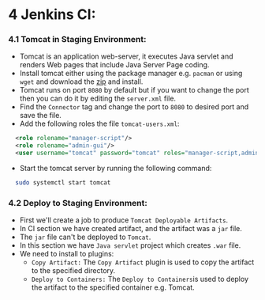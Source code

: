 
# 4 Jenkins CI:

### 4.1 Tomcat in Staging Environment:
* Tomcat is an application web-server, it executes Java servlet and renders Web pages that include Java Server Page coding. 
* Install tomcat either using the package manager e.g. `pacman` or using `wget` and download the [zip](https://tomcat.apache.org/download-10.cgi) and install.
* Tomcat runs on port `8080` by default but if you want to change the port then you can do it by editing the `server.xml` file. 
* Find the `Connector` tag and change the port to `8080` to desired port and save the file.
* Add the following roles the file `tomcat-users.xml`:

```xml
  <role rolename="manager-script"/>
  <role rolename="admin-gui"/>
  <user username="tomcat" password="tomcat" roles="manager-script,admin-gui"/>
```
* Start the tomcat server by running the following command:

```bash
  sudo systemctl start tomcat
```

### 4.2 Deploy to Staging Environment:
* First we'll create a job to produce `Tomcat Deployable Artifacts`. 
* In CI section we have created artifact, and the artifact was a `jar` file.
* The `jar` file can't be deployed to `Tomcat`.
* In this section we have `Java servlet` project which creates `.war` file.
* We need to install to plugins:
    - `Copy Artifact:` The `Copy Artifact` plugin is used to copy the artifact to the specified directory.
    - `Deploy to Containers:` The `Deploy to Containers`is used to deploy the artifact to the specified container e.g. Tomcat.
